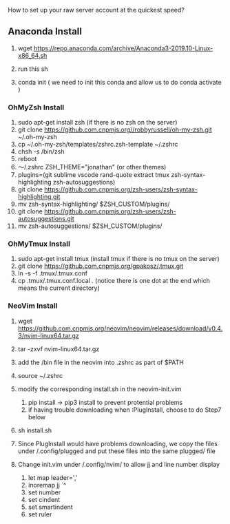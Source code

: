 How to set up your raw server account at the quickest speed?

## Anaconda Install

1. wget https://repo.anaconda.com/archive/Anaconda3-2019.10-Linux-x86_64.sh

2. run this sh
3. conda init ( we need to init this conda and allow us to do conda activate )

### OhMyZsh Install

1. sudo apt-get install zsh (if there is no zsh on the server)
2. git clone https://github.com.cnpmjs.org//robbyrussell/oh-my-zsh.git ~/.oh-my-zsh
3. cp ~/.oh-my-zsh/templates/zshrc.zsh-template ~/.zshrc
4. chsh -s /bin/zsh
5. reboot
6. ～/.zshrc ZSH_THEME="jonathan" (or other themes)
7. plugins=(git sublime vscode rand-quote extract tmux zsh-syntax-highlighting zsh-autosuggestions)
8. git clone https://github.com.cnpmjs.org/zsh-users/zsh-syntax-highlighting.git
9. mv zsh-syntax-highlighting/ $ZSH_CUSTOM/plugins/
10. git clone https://github.com.cnpmjs.org/zsh-users/zsh-autosuggestions.git
11. mv zsh-autosuggestions/ $ZSH_CUSTOM/plugins/

### OhMyTmux Install

1. sudo apt-get install tmux (install tmux if there is no tmux on the server)
2. git clone https://github.com.cnpmjs.org/gpakosz/.tmux.git
3. ln -s -f .tmux/.tmux.conf
4. cp .tmux/.tmux.conf.local . (notice there is one dot at the end which means the current directory)

### NeoVim Install

1. wget https://github.com.cnpmjs.org/neovim/neovim/releases/download/v0.4.3/nvim-linux64.tar.gz
2. tar -zxvf nvim-linux64.tar.gz
3. add the /bin file in the neovim into .zshrc as part of $PATH

4. source ~/.zshrc
5. modify the corresponding install.sh in the neovim-init.vim
   1. pip install -> pip3 install to prevent protential problems
   2. if having trouble downloading when :PlugInstall, choose to do Step7 below
6. sh install.sh
7. Since PlugInstall would have problems downloading, we copy the files under /.config/plugged and put these files into the same plugged/ file 
8. Change init.vim under /.config/nvim/ to allow jj and line number display
   1. let map leader=','
   2. inoremap jj <Esc>`^
   3. set number
   4. set cindent
   5. set smartindent
   6. set ruler